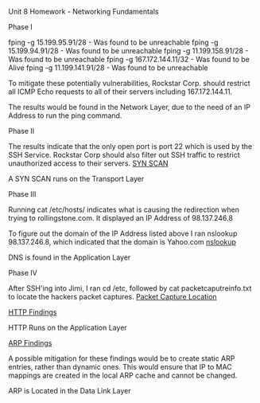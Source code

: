 Unit 8 Homework - Networking Fundamentals


Phase I

fping -g 15.199.95.91/28 - Was found to be unreachable
fping -g 15.199.94.91/28 - Was found to be unreachable
fping -g 11.199.158.91/28 - Was found to be unreachable
fping -g 167.172.144.11/32 - Was found to be Alive
fping -g 11.199.141.91/28 - Was found to be unreachable

To mitigate these potentially vulnerabilities, Rockstar Corp. should restrict all ICMP Echo requests to all of their servers including 167.172.144.11.

The results would be found in the Network Layer, due to the need of an IP Address to run the ping command.

Phase II

The results indicate that the only open port is port 22 which is used by the SSH Service. Rockstar Corp should also filter out SSH traffic to restrict unauthorized access to their servers.
[SYN SCAN](https://github.com/jbutterfield15/BootCampHW/blob/de1ea371380a84fa4bdbf7083907d63b8683e940/Unit%208%20Homework%20-%20Networking%20Fundamentals/Images/Phase%20II%20SYN%20Scan%20Results.PNG)

A SYN SCAN runs on the Transport Layer

Phase III

Running cat /etc/hosts/ indicates what is causing the redirection when trying to rollingstone.com. It displayed an IP Address of 98.137.246.8

To figure out the domain of the IP Address listed above I ran nslookup 98.137.246.8, which indicated that the domain is Yahoo.com
[nslookup](https://github.com/jbutterfield15/BootCampHW/blob/de1ea371380a84fa4bdbf7083907d63b8683e940/Unit%208%20Homework%20-%20Networking%20Fundamentals/Images/Phase%20III%20nslookup.PNG)

DNS is found in the Application Layer

Phase IV

After SSH'ing into Jimi, I ran cd /etc, followed by cat packetcaputreinfo.txt to locate the hackers packet captures.
[Packet Capture Location](https://github.com/jbutterfield15/BootCampHW/blob/de1ea371380a84fa4bdbf7083907d63b8683e940/Unit%208%20Homework%20-%20Networking%20Fundamentals/Images/Phase%20IV%20Packet%20Capture%20locations.PNG)

[HTTP Findings](https://github.com/jbutterfield15/BootCampHW/blob/de1ea371380a84fa4bdbf7083907d63b8683e940/Unit%208%20Homework%20-%20Networking%20Fundamentals/Images/HTTP%20Findings.PNG)

HTTP Runs on the Application Layer

[ARP Findings](https://github.com/jbutterfield15/BootCampHW/blob/de1ea371380a84fa4bdbf7083907d63b8683e940/Unit%208%20Homework%20-%20Networking%20Fundamentals/Images/ARP%20Findings.PNG)

A possible mitigation for these findings would be to create static ARP entries, rather than dynamic ones. This would ensure that IP to MAC mappings are created in the local ARP cache and cannot be changed. 

ARP is Located in the Data Link Layer
